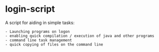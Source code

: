 # login-script
A script for aiding in simple tasks:

	- Launching programs on logon 
	- enabling quick compilation / execution of java and other programs
	- command line task management
	- quick copying of files on the command line
